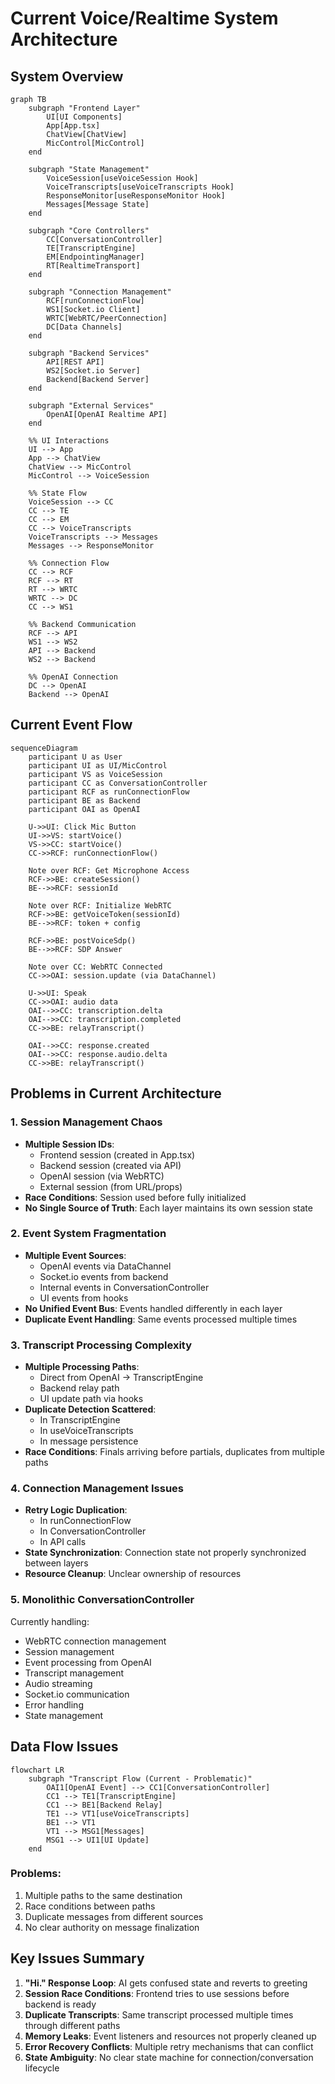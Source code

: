 # Current Voice/Realtime System Architecture

## System Overview

```mermaid
graph TB
    subgraph "Frontend Layer"
        UI[UI Components]
        App[App.tsx]
        ChatView[ChatView]
        MicControl[MicControl]
    end

    subgraph "State Management"
        VoiceSession[useVoiceSession Hook]
        VoiceTranscripts[useVoiceTranscripts Hook]
        ResponseMonitor[useResponseMonitor Hook]
        Messages[Message State]
    end

    subgraph "Core Controllers"
        CC[ConversationController]
        TE[TranscriptEngine]
        EM[EndpointingManager]
        RT[RealtimeTransport]
    end

    subgraph "Connection Management"
        RCF[runConnectionFlow]
        WS1[Socket.io Client]
        WRTC[WebRTC/PeerConnection]
        DC[Data Channels]
    end

    subgraph "Backend Services"
        API[REST API]
        WS2[Socket.io Server]
        Backend[Backend Server]
    end

    subgraph "External Services"
        OpenAI[OpenAI Realtime API]
    end

    %% UI Interactions
    UI --> App
    App --> ChatView
    ChatView --> MicControl
    MicControl --> VoiceSession

    %% State Flow
    VoiceSession --> CC
    CC --> TE
    CC --> EM
    CC --> VoiceTranscripts
    VoiceTranscripts --> Messages
    Messages --> ResponseMonitor

    %% Connection Flow
    CC --> RCF
    RCF --> RT
    RT --> WRTC
    WRTC --> DC
    CC --> WS1

    %% Backend Communication
    RCF --> API
    WS1 --> WS2
    API --> Backend
    WS2 --> Backend

    %% OpenAI Connection
    DC --> OpenAI
    Backend --> OpenAI
```

## Current Event Flow

```mermaid
sequenceDiagram
    participant U as User
    participant UI as UI/MicControl
    participant VS as VoiceSession
    participant CC as ConversationController
    participant RCF as runConnectionFlow
    participant BE as Backend
    participant OAI as OpenAI

    U->>UI: Click Mic Button
    UI->>VS: startVoice()
    VS->>CC: startVoice()
    CC->>RCF: runConnectionFlow()
    
    Note over RCF: Get Microphone Access
    RCF->>BE: createSession()
    BE-->>RCF: sessionId
    
    Note over RCF: Initialize WebRTC
    RCF->>BE: getVoiceToken(sessionId)
    BE-->>RCF: token + config
    
    RCF->>BE: postVoiceSdp()
    BE-->>RCF: SDP Answer
    
    Note over CC: WebRTC Connected
    CC->>OAI: session.update (via DataChannel)
    
    U->>UI: Speak
    CC->>OAI: audio data
    OAI-->>CC: transcription.delta
    OAI-->>CC: transcription.completed
    CC->>BE: relayTranscript()
    
    OAI-->>CC: response.created
    OAI-->>CC: response.audio.delta
    CC->>BE: relayTranscript()
```

## Problems in Current Architecture

### 1. Session Management Chaos

- **Multiple Session IDs**: 
  - Frontend session (created in App.tsx)
  - Backend session (created via API)
  - OpenAI session (via WebRTC)
  - External session (from URL/props)
- **Race Conditions**: Session used before fully initialized
- **No Single Source of Truth**: Each layer maintains its own session state

### 2. Event System Fragmentation

- **Multiple Event Sources**:
  - OpenAI events via DataChannel
  - Socket.io events from backend
  - Internal events in ConversationController
  - UI events from hooks
- **No Unified Event Bus**: Events handled differently in each layer
- **Duplicate Event Handling**: Same events processed multiple times

### 3. Transcript Processing Complexity

- **Multiple Processing Paths**:
  - Direct from OpenAI → TranscriptEngine
  - Backend relay path
  - UI update path via hooks
- **Duplicate Detection Scattered**: 
  - In TranscriptEngine
  - In useVoiceTranscripts
  - In message persistence
- **Race Conditions**: Finals arriving before partials, duplicates from multiple paths

### 4. Connection Management Issues

- **Retry Logic Duplication**:
  - In runConnectionFlow
  - In ConversationController
  - In API calls
- **State Synchronization**: Connection state not properly synchronized between layers
- **Resource Cleanup**: Unclear ownership of resources

### 5. Monolithic ConversationController

Currently handling:

- WebRTC connection management
- Session management
- Event processing from OpenAI
- Transcript management
- Audio streaming
- Socket.io communication
- Error handling
- State management

## Data Flow Issues

```mermaid
flowchart LR
    subgraph "Transcript Flow (Current - Problematic)"
        OAI1[OpenAI Event] --> CC1[ConversationController]
        CC1 --> TE1[TranscriptEngine]
        CC1 --> BE1[Backend Relay]
        TE1 --> VT1[useVoiceTranscripts]
        BE1 --> VT1
        VT1 --> MSG1[Messages]
        MSG1 --> UI1[UI Update]
    end
```

### Problems:

1. Multiple paths to the same destination
2. Race conditions between paths
3. Duplicate messages from different sources
4. No clear authority on message finalization

## Key Issues Summary

1. **"Hi." Response Loop**: AI gets confused state and reverts to greeting
2. **Session Race Conditions**: Frontend tries to use sessions before backend is ready
3. **Duplicate Transcripts**: Same transcript processed multiple times through different paths
4. **Memory Leaks**: Event listeners and resources not properly cleaned up
5. **Error Recovery Conflicts**: Multiple retry mechanisms that can conflict
6. **State Ambiguity**: No clear state machine for connection/conversation lifecycle
